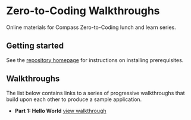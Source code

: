 # Zero-to-Coding Walkthroughs
Online materials for Compass Zero-to-Coding lunch and learn series.

## Getting started
See the [repository homepage](../README.md) for instructions on installing prerequisites.

## Walkthroughs
The list below contains links to a series of progressive walkthroughs that build upon each other to produce a sample application.

* **Part 1: Hello World** [view walkthrough](./part1.md)
